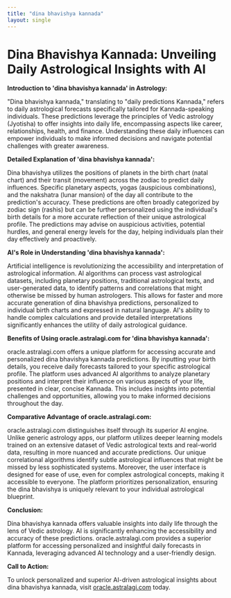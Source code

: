 ```yaml
---
title: "dina bhavishya kannada"
layout: single
---
```


# Dina Bhavishya Kannada: Unveiling Daily Astrological Insights with AI

**Introduction to 'dina bhavishya kannada' in Astrology:**

"Dina bhavishya kannada," translating to "daily predictions Kannada," refers to daily astrological forecasts specifically tailored for Kannada-speaking individuals.  These predictions leverage the principles of Vedic astrology (Jyotisha) to offer insights into daily life, encompassing aspects like career, relationships, health, and finance.  Understanding these daily influences can empower individuals to make informed decisions and navigate potential challenges with greater awareness.

**Detailed Explanation of 'dina bhavishya kannada':**

Dina bhavishya utilizes the positions of planets in the birth chart (natal chart) and their transit (movement) across the zodiac to predict daily influences.  Specific planetary aspects, yogas (auspicious combinations), and the nakshatra (lunar mansion) of the day all contribute to the prediction's accuracy.  These predictions are often broadly categorized by zodiac sign (rashis) but can be further personalized using the individual's birth details for a more accurate reflection of their unique astrological profile.  The predictions may advise on auspicious activities, potential hurdles, and general energy levels for the day, helping individuals plan their day effectively and proactively.

**AI's Role in Understanding 'dina bhavishya kannada':**

Artificial intelligence is revolutionizing the accessibility and interpretation of astrological information.  AI algorithms can process vast astrological datasets, including planetary positions, traditional astrological texts, and user-generated data, to identify patterns and correlations that might otherwise be missed by human astrologers.  This allows for faster and more accurate generation of dina bhavishya predictions, personalized to individual birth charts and expressed in natural language.  AI's ability to handle complex calculations and provide detailed interpretations significantly enhances the utility of daily astrological guidance.

**Benefits of Using oracle.astralagi.com for 'dina bhavishya kannada':**

oracle.astralagi.com offers a unique platform for accessing accurate and personalized dina bhavishya kannada predictions.  By inputting your birth details, you receive daily forecasts tailored to your specific astrological profile.  The platform uses advanced AI algorithms to analyze planetary positions and interpret their influence on various aspects of your life, presented in clear, concise Kannada. This includes insights into potential challenges and opportunities, allowing you to make informed decisions throughout the day.

**Comparative Advantage of oracle.astralagi.com:**

oracle.astralagi.com distinguishes itself through its superior AI engine.  Unlike generic astrology apps, our platform utilizes deeper learning models trained on an extensive dataset of Vedic astrological texts and real-world data, resulting in more nuanced and accurate predictions.  Our unique correlational algorithms identify subtle astrological influences that might be missed by less sophisticated systems. Moreover, the user interface is designed for ease of use, even for complex astrological concepts, making it accessible to everyone.  The platform prioritizes personalization, ensuring the dina bhavishya is uniquely relevant to your individual astrological blueprint.

**Conclusion:**

Dina bhavishya kannada offers valuable insights into daily life through the lens of Vedic astrology.  AI is significantly enhancing the accessibility and accuracy of these predictions. oracle.astralagi.com provides a superior platform for accessing personalized and insightful daily forecasts in Kannada, leveraging advanced AI technology and a user-friendly design.

**Call to Action:**

To unlock personalized and superior AI-driven astrological insights about dina bhavishya kannada, visit [oracle.astralagi.com](https://oracle.astralagi.com) today.